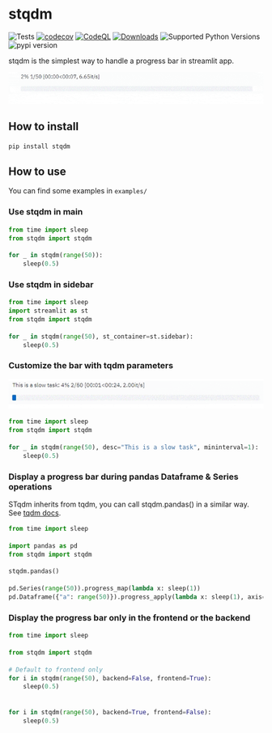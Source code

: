 # stqdm
![Tests](https://github.com/Wirg/stqdm/workflows/Tests/badge.svg)
[![codecov](https://codecov.io/gh/Wirg/stqdm/branch/main/graph/badge.svg?token=YeHnzpfMty)](https://codecov.io/gh/Wirg/stqdm)
[![CodeQL](https://github.com/Wirg/stqdm/actions/workflows/codeql-analysis.yml/badge.svg)](https://github.com/Wirg/stqdm/actions/workflows/codeql-analysis.yml)
[![Downloads](https://static.pepy.tech/personalized-badge/stqdm?period=month&units=international_system&left_color=grey&right_color=brightgreen&left_text=downloads/month)](https://pepy.tech/project/stqdm)
![Supported Python Versions](https://img.shields.io/pypi/pyversions/stqdm)
![pypi version](https://img.shields.io/pypi/v/stqdm)

stqdm is the simplest way to handle a progress bar in streamlit app.

![demo gif](https://raw.githubusercontent.com/Wirg/stqdm/main/assets/demo.gif)

## How to install

```sh
pip install stqdm
```

## How to use

You can find some examples in `examples/`

### Use stqdm in main
```python
from time import sleep
from stqdm import stqdm

for _ in stqdm(range(50)):
    sleep(0.5)
```

### Use stqdm in sidebar
```python
from time import sleep
import streamlit as st
from stqdm import stqdm

for _ in stqdm(range(50), st_container=st.sidebar):
    sleep(0.5)
```

### Customize the bar with tqdm parameters

![demo gif](https://raw.githubusercontent.com/Wirg/stqdm/main/assets/demo_with_custom_params.gif)

```python
from time import sleep
from stqdm import stqdm

for _ in stqdm(range(50), desc="This is a slow task", mininterval=1):
    sleep(0.5)
```

### Display a progress bar during pandas Dataframe & Series operations
STqdm inherits from tqdm, you can call stqdm.pandas() in a similar way. See [tqdm docs](https://github.com/tqdm/tqdm#pandas-integration).
```python
from time import sleep

import pandas as pd
from stqdm import stqdm

stqdm.pandas()

pd.Series(range(50)).progress_map(lambda x: sleep(1))
pd.Dataframe({"a": range(50)}).progress_apply(lambda x: sleep(1), axis=1)
```

### Display the progress bar only in the frontend or the backend

```python
from time import sleep

from stqdm import stqdm

# Default to frontend only
for i in stqdm(range(50), backend=False, frontend=True):
    sleep(0.5)


for i in stqdm(range(50), backend=True, frontend=False):
    sleep(0.5)
```
